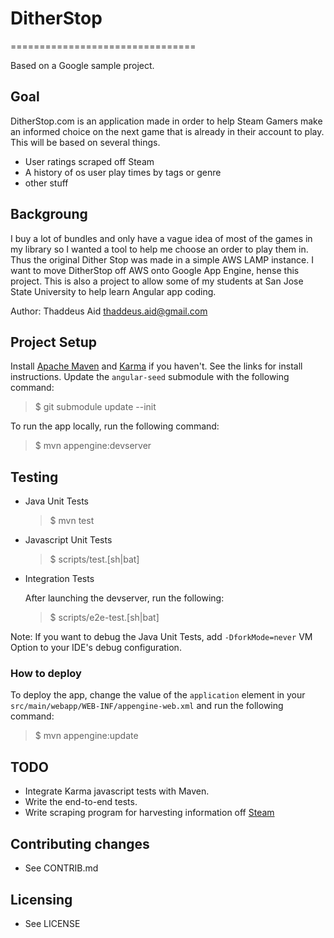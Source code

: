 # DitherStop
================================

Based on a Google sample project.

## Goal
DitherStop.com is an application made in order to help Steam Gamers make an informed choice on the next game that is already in their account to play. This will be based on several things.  

* User ratings scraped off Steam
* A history of os user play times by tags or genre
* other stuff

## Backgroung
I buy a lot of bundles and only have a vague idea of most of the games in my library so I wanted a tool to help me choose an order to play them in. Thus the original Dither Stop was made in a simple AWS LAMP instance. I want to move DitherStop off AWS onto Google App Engine, hense this project. This is also a project to allow some of my students at San Jose State University to help learn Angular app coding.

Author: Thaddeus Aid <thaddeus.aid@gmail.com>

## Project Setup
Install [Apache Maven][1] and [Karma][2] if you haven't. See the links
for install instructions. Update the `angular-seed` submodule with the
following command:

> $ git submodule update --init

To run the app locally, run the following command:

> $ mvn appengine:devserver

## Testing

* Java Unit Tests
  > $ mvn test

* Javascript Unit Tests
  > $ scripts/test.[sh|bat]

* Integration Tests

  After launching the devserver, run the following:
  > $ scripts/e2e-test.[sh|bat]

Note: If you want to debug the Java Unit Tests, add `-DforkMode=never`
VM Option to your IDE's debug configuration.

### How to deploy
To deploy the app, change the value of the `application` element in
your `src/main/webapp/WEB-INF/appengine-web.xml` and run the following
command:

> $ mvn appengine:update

## TODO

* Integrate Karma javascript tests with Maven.  
* Write the end-to-end tests.  
* Write scraping program for harvesting information off [Steam](http://store.steampowered.com/)  

## Contributing changes

* See CONTRIB.md

## Licensing

* See LICENSE

[1]: http://maven.apache.org/
[2]: http://karma-runner.github.io/0.8/index.html
